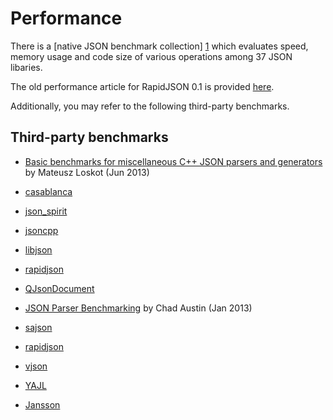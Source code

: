 # Performance

There is a [native JSON benchmark collection] [1] which evaluates speed, memory usage and code size of various operations among 37 JSON libaries.

[1]: https://github.com/miloyip/nativejson-benchmark

The old performance article for RapidJSON 0.1 is provided [here](https://code.google.com/p/rapidjson/wiki/Performance).

Additionally, you may refer to the following third-party benchmarks.

## Third-party benchmarks

* [Basic benchmarks for miscellaneous C++ JSON parsers and generators](https://github.com/mloskot/json_benchmark) by Mateusz Loskot (Jun 2013)
 * [casablanca](https://casablanca.codeplex.com/)
 * [json_spirit](https://github.com/cierelabs/json_spirit)
 * [jsoncpp](http://jsoncpp.sourceforge.net/)
 * [libjson](http://sourceforge.net/projects/libjson/)
 * [rapidjson](https://github.com/miloyip/rapidjson/)
 * [QJsonDocument](http://qt-project.org/doc/qt-5.0/qtcore/qjsondocument.html)
 
* [JSON Parser Benchmarking](http://chadaustin.me/2013/01/json-parser-benchmarking/) by Chad Austin (Jan 2013)
 * [sajson](https://github.com/chadaustin/sajson)
 * [rapidjson](https://github.com/miloyip/rapidjson/)
 * [vjson](https://code.google.com/p/vjson/)
 * [YAJL](http://lloyd.github.com/yajl/)
 * [Jansson](http://www.digip.org/jansson/)
